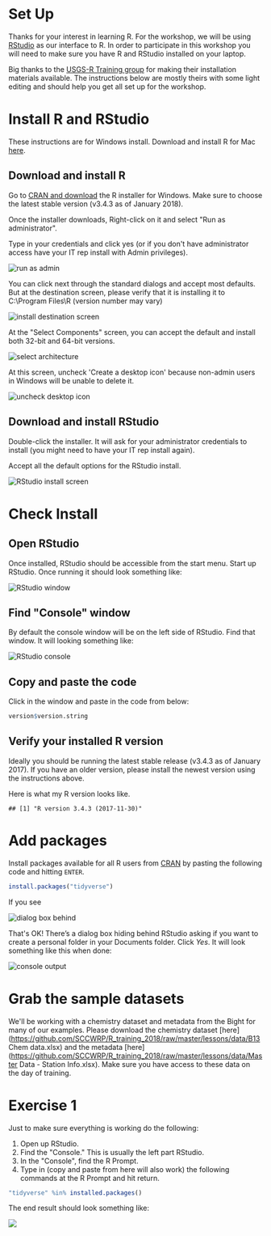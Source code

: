 # Set Up

Thanks for your interest in learning R.  For the workshop, we will be using [RStudio](https://www.rstudio.com/) as our interface to R.  In order to participate in this workshop you will need to make sure you have R and RStudio installed on your laptop.

Big thanks to the [USGS-R Training group](https://owi.usgs.gov/R/training.html) for making their installation materials available.  The instructions below are mostly theirs with some light editing and should help you get all set up for the workshop.

# Install R and RStudio
These instructions are for Windows install. Download and install R for Mac [here](https://cran.r-project.org/bin/macosx/). 

## Download and install R
Go to [CRAN and download](https://cran.rstudio.com/bin/windows/base/) the R installer for Windows. Make sure to choose the latest stable version (v3.4.3 as of January 2018).

Once the installer downloads, Right-click on it and select "Run as administrator". 

Type in your credentials and click yes (or if you don't have administrator access have your IT rep install with Admin privileges).

![](figure/install_open_as_admin.png#inline-img "run as admin")

You can click next through the standard dialogs and accept most defaults. But at the destination
screen, please verify that it is installing it to C:\Program Files\R (version number may vary)

![](figure/install_destination.png#inline-img "install destination screen")

At the "Select Components" screen, you can accept the default and install both 32-bit and 64-bit versions.

![](figure/install_arch_window.png#inline-img "select architecture")

At this screen, uncheck 'Create a desktop icon' because non-admin users in Windows will be unable to delete it.

![](figure/install_tasks.png#inline-img "uncheck desktop icon")


## Download and install RStudio
[](https://www.rstudio.com/products/rstudio/download/)

Double-click the installer. It will ask for your administrator credentials to install (you might need to have your IT rep install again). 

Accept all the default options for the RStudio install.

![](figure/install_rstudio.png#inline-img "RStudio install screen")

# Check Install

## Open RStudio
Once installed, RStudio should be accessible from the start menu.  Start up RStudio.  Once running it should look something like:

![](figure/rstudio.png#inline-img "RStudio window")

## Find "Console" window
By default the console window will be on the left side of RStudio.  Find that window.  It will looking something like:  

![](figure/rstudio_console.png#inline-img "RStudio console")

## Copy and paste the code
Click in the window and paste in the code from below:


```r
version$version.string
```

## Verify your installed R version
Ideally you should be running the latest stable release (v3.4.3 as of January 2017). If you have an older version, please install the newest version using the instructions above.

Here is what my R version looks like.

```
## [1] "R version 3.4.3 (2017-11-30)"
```

# Add packages

Install packages available for all R users from [CRAN](https://cran.r-project.org/) by pasting the following code and hitting `ENTER`.


```r
install.packages("tidyverse")
```

If you see 

![](figure/personal_library_dialog.png#inline-img "dialog box behind")

That's OK! There’s a dialog box hiding behind RStudio asking if you want to create a personal folder in your Documents folder.  Click *Yes*. It will look something like this when done:

![](figure/general_pkg_output.png#inline-img "console output")

# Grab the sample datasets

We'll be working with a chemistry dataset and metadata from the Bight for many of our examples. Please download the chemistry dataset [here](https://github.com/SCCWRP/R_training_2018/raw/master/lessons/data/B13 Chem data.xlsx) and the metadata [here](https://github.com/SCCWRP/R_training_2018/raw/master/lessons/data/Master Data - Station Info.xlsx).  Make sure you have access to these data on the day of training.

# Exercise 1
Just to make sure everything is working do the following:

1. Open up RStudio.
2. Find the "Console."  This is usually the left part RStudio.
3. In the "Console", find the R Prompt.
4. Type in (copy and paste from here will also work) the following commands at the R Prompt and hit return.  


```r
"tidyverse" %in% installed.packages()
```

The end result should look something like:

![](figure/install_success.jpg)


